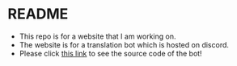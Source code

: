 # README
- This repo is for a website that I am working on.
- The website is for a translation bot which is hosted on discord.
- Please click [this link](https://github.com/eplasbaba-uwu/translator_bot) to see the source code of the bot!
